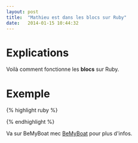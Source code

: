 ```yaml
---
layout: post
title:  "Mathieu est dans les blocs sur Ruby"
date:   2014-01-15 10:44:32
---
```


# Explications

Voilà comment fonctionne les **blocs** sur Ruby.

# Exemple

{% highlight ruby %}

{% endhighlight %}

Va sur BeMyBoat mec [BeMyBoat][bemyboat] pour plus d'infos.

[bemyboat]: http://fr.bemyboat.com/
